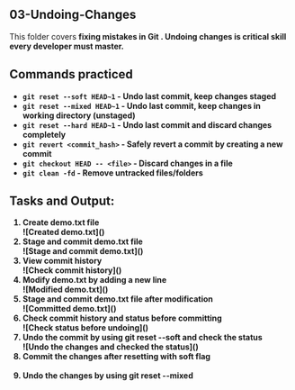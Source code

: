 ## 03-Undoing-Changes

This folder covers <b> fixing mistakes in Git <b>. Undoing changes is critical skill every developer must master.

## Commands practiced

- `git reset --soft HEAD~1` - Undo last commit, keep changes staged
- `git reset --mixed HEAD~1` - Undo last commit, keep changes in working directory (unstaged)
- `git reset --hard HEAD~1` - Undo last commit and discard changes completely
- `git revert <commit_hash>` - Safely revert a commit by creating a new commit
- `git checkout HEAD -- <file>` - Discard changes in a file
- `git clean -fd` - Remove untracked files/folders

## Tasks and Output:

<ol>
<li> Create demo.txt file </li>
![Created demo.txt](<created demo.txt.png>)

<br>

<li> Stage and commit demo.txt file </li>
![Stage and commit demo.txt](<staged and committed demo.txt.png>)

<br>

<li> View commit history </li>
![Check commit history](<Check commit history.png>)

<br>

<li> Modify demo.txt by adding a new line </li>
![Modified demo.txt](<modified demo.txt - second version.png>)

<br>

<li> Stage and commit demo.txt file after modification </li>
![Committed demo.txt](<add and commit demo.txt.png>)

<br>

<li> Check commit history and status before committing </li>
![Check status before undoing](<checked history and status before undoing.png>)

<br>

<li> Undo the commit by using git reset --soft and check the status</li>
![Undo the changes and checked the status](<undo the change and checked history and status after undoing.png>)

<br>

<li> Commit the changes after resetting with soft flag </li>


<br>

<li> Undo the changes by using git reset --mixed </li>


<br>